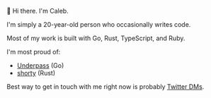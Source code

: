 👋 Hi there. I'm Caleb.

I'm simply a 20-year-old person who occasionally writes code.

Most of my work is built with Go, Rust, TypeScript, and Ruby.

I'm most proud of:

- [Underpass](https://github.com/cjdenio/underpass) (Go)
- [shorty](https://github.com/cjdenio/shorty) (Rust)

Best way to get in touch with me right now is probably [Twitter DMs](https://twitter.com/CalebDenio).
